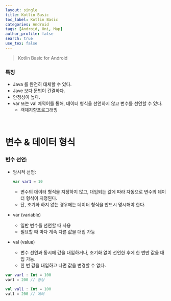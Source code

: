 ```yaml
---
layout: single
title: Kotlin Basic
toc_label: Kotlin Basic
categories: Android
tags: [Android, Uni, Map]
author_profile: false
search: true
use_tex: false
---
```


> Kotlin Basic for Android

### 특징
- Java 를 완전히 대체할 수 있다.
- Jave 보다 문법이 간결하다.
- 안정성이 높다.
- var 또는 val 예약어를 통해, 데이터 형식을 선언하지 않고 변수를 선언할 수 있다.
  - 객체지향프로그래밍

<br>

# 변수 & 데이터 형식

### 변수 선언:
- 암시적 선언:
  ```kotlin
  var var1 = 10
  ```
  - 변수의 데이터 형식을 지정하지 않고, 대입되는 값에 따라 자동으로 변수의 데이터 형식이 지정된다.
  - 단, 초기화 하지 않는 경우에는 데이터 형식을 반드시 명시해야 한다.

- var (variable)
  - 일반 변수를 선언할 때 사용
  - 필요할 때 마다 계속 다른 값을 대입 가능
- val (value)
  - 변수 선언과 동시에 값을 대입하거나, 초기화 없이 선언한 후에 한 번만 값을 대입 가능.
  - 한 번 값을 대입하고 나면 값을 변경할 수 없다.

```kotlin
var var1 : Int = 100
var1 = 200 // 정상

val val1 : Int = 100
val1 = 200 // 에러
```

<br>

